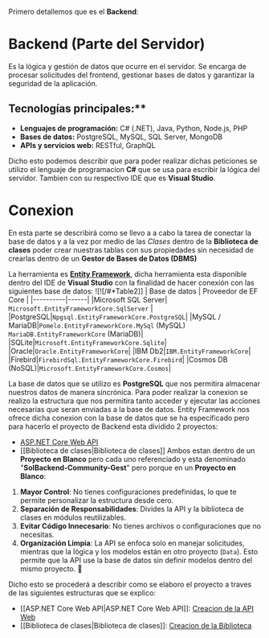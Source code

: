 Primero detallemos que es el **Backend**:
# Backend (Parte del Servidor)
Es la lógica y gestión de datos que ocurre en el servidor. Se encarga de procesar solicitudes del frontend, gestionar bases de datos y garantizar la seguridad de la aplicación.
## Tecnologías principales:**
- **Lenguajes de programación:** C# (.NET), Java, Python, Node.js, PHP
- **Bases de datos:** PostgreSQL, MySQL, SQL Server, MongoDB
- **APIs y servicios web:** RESTful, GraphQL

Dicho esto podemos describir que para poder realizar dichas peticiones se utilizo el lenguaje de programacion **C#** que se usa para escribir la lógica del servidor. Tambien con su respectivo IDE que es **Visual Studio**.
# Conexion

En esta parte se describirá como se llevo a a cabo la tarea de conectar la base de datos y a la vez por medio de las *Clases* dentro de la **Biblioteca de clases** poder crear nuestras tablas con sus propiedades sin necesidad de crearlas dentro de un **Gestor de Bases de Datos (DBMS)** 

La herramienta es **[Entity Framework](Entity%20Framework.md)**, dicha herramienta esta disponible dentro del IDE de **Visual Studio** con la finalidad de hacer conexión con las siguientes base de datos: 
![![/#*Table2]]
| Base de datos | Proveedor de EF Core |
|----------|------|
|Microsoft SQL Server| `Microsoft.EntityFrameworkCore.SqlServer` |
|PostgreSQL|`Npgsql.EntityFrameworkCore.PostgreSQL`|
|MySQL / MariaDB|`Pomelo.EntityFrameworkCore.MySql` (MySQL) `MariaDB.EntityFrameworkCore` (MariaDB)|
|SQLite|`Microsoft.EntityFrameworkCore.Sqlite`|
|Oracle|`Oracle.EntityFrameworkCore`|
|IBM Db2|`IBM.EntityFrameworkCore`|
|Firebird|`FirebirdSql.EntityFrameworkCore.Firebird`|
|Cosmos DB (NoSQL)|`Microsoft.EntityFrameworkCore.Cosmos`|

La base de datos que se utilizo es **PostgreSQL** que nos permitira almacenar nuestros datos de manera sincrónica.
Para poder realizar la conexion se realizo la estructura que nos permitira tanto acceder y ejecutar las acciones necesarias que seran enviadas a la base de datos.
Entity Framework nos ofrece dicha conexion con la base de datos que se ha especificado pero para hacerlo el proyecto de Backend esta dividido 2 proyectos:
- [ASP.NET Core Web API](ASP.NET%20Core%20Web%20API.md) 
- [[Biblioteca de clases|Biblioteca de clases]]
Ambos estan dentro de un **Proyecto en Blanco** pero cada uno referenciado y esta denominado "**SolBackend-Community-Gest**"
pero porque en un **Proyecto en Blanco**:
1. **Mayor Control**: No tienes configuraciones predefinidas, lo que te permite personalizar la estructura desde cero.
2. **Separación de Responsabilidades**: Divides la API y la biblioteca de clases en módulos reutilizables.
3. **Evitar Código Innecesario**: No tienes archivos o configuraciones que no necesitas.
4. **Organización Limpia**: La API se enfoca solo en manejar solicitudes, mientras que la lógica y los modelos están en otro proyecto (`Data`).
Esto permite que la API use la base de datos sin definir modelos dentro del mismo proyecto. 🚀

Dicho esto se procederá a describir como se elaboro el proyecto a traves de las siguientes estructuras que se explico:
- [[ASP.NET Core Web API|ASP.NET Core Web API]]: [Creacion de la API Web](Creacion%20de%20la%20API%20Web.md) 
- [[Biblioteca de clases|Biblioteca de clases]]: [Creacion de la Biblioteca](Creacion%20de%20la%20Biblioteca.md)
